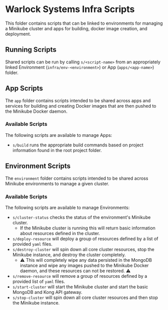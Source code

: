 # Warlock Systems Infra Scripts

This folder contains scripts that can be linked to environments for managing a
Minikube cluster and apps for building, docker image creation, and deployment.

## Running Scripts

Shared scripts can be run by calling `s/<script-name>` from an appropriately
linked Environment (`infra/env-<environment>`) or App (`apps/<app-name>`)
folder.

## App Scripts

The `app` folder contains scripts intended to be shared across apps and services
for building and creating Docker images that are then pushed to the Minikube
Docker daemon.

### Available Scripts

The following scripts are available to manage Apps:

- `s/build` runs the appropriate build commands based on project information
  found in the root project folder.

## Environment Scripts

The `environment` folder contains scripts intended to be shared across Minikube
environments to manage a given cluster.

### Available Scripts

The following scripts are available to manage Environments:

- `s/cluster-status` checks the status of the environment's Minikube cluster.
  - If the Minikube cluster is running this will return basic information
    about resources defined in the cluster.
- `s/deploy-resource` will deploy a group of resources defined by a list of
  provided `yaml` files.
- `s/destroy-cluster` will spin down all core cluster resources, stop
  the Minikube instance, and destroy the cluster completely.
  - :warning: This will completely wipe any data persisted in the MongoDB
    instance and wipe any images pushed to the Minikube Docker daemon, and 
    these resources can not be restored. :warning:
- `s/remove-resource` will remove a group of resources defined by a provided
  list of `yaml` files.
- `s/start-cluster` will start the Minikube cluster and start the basic MongoDB
  and Kong API gateway.
- `s/stop-cluster` will spin down all core cluster resources and then stop the
  Minikube instance.

